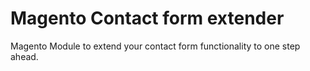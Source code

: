 # Magento Contact form extender

Magento Module to extend your contact form functionality to one step ahead.
